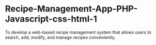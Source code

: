 # Recipe-Management-App-PHP-Javascript-css-html-1
 To develop a web-based recipe management system that allows users to search, add, modify, and manage recipes conveniently.
